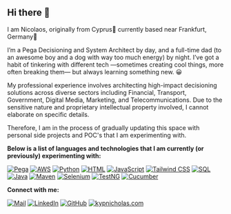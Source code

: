 ## Hi there 👋

I am Nicolaos, originally from Cyprus🔆 currently based near Frankfurt, Germany🥨

I’m a Pega Decisioning and System Architect by day, and a full-time dad (to an awesome boy and a dog with way too much energy) by night. I’ve got a habit of tinkering with different tech —sometimes creating cool things, more often breaking them— but always learning something new. 😀

My professional experience involves architecting high-impact decisioning solutions across diverse sectors including Financial, Transport, Government, Digital Media, Marketing, and Telecommunications. Due to the sensitive nature and proprietary intellectual property involved, I cannot elaborate on specific details.

Therefore, I am in the process of gradually updating this space with personal side projects and POC's that I am experimenting with. 

<p dir="auto"><strong>Below is a list of languages and technologies that I am currently (or previously) experimenting with:</strong></p>
<p dir="auto">
<a href="https://shields.io"><img src="https://img.shields.io/badge/Pega-000?style=flat&logo=pega" alt="Pega" style="max-width: 100%;"></a>
<a href="https://shields.io"><img src="https://img.shields.io/badge/AWS-000?style=flat&logo=amazonwebservices" alt="AWS" style="max-width: 100%;"></a>
<a href="https://shields.io"><img src="https://img.shields.io/badge/Python-000?style=flat&logo=python" alt="Python" style="max-width: 100%;"></a>
<a href="https://shields.io"><img src="https://img.shields.io/badge/HTML5-000?style=flat&logo=html5" alt="HTML" style="max-width: 100%;"></a>
<a href="https://shields.io"><img src="https://img.shields.io/badge/JavaScript-000?style=flat&logo=javascript" alt="JavaScript" style="max-width: 100%;"></a>
<a href="https://shields.io"><img src="https://img.shields.io/badge/Tailwind_CSS-000?style=flat&logo=tailwindcss" alt="Tailwind CSS" style="max-width: 100%;"></a>
<a href="https://shields.io"><img src="https://img.shields.io/badge/SQL-000?style=flat&logo=mysql" alt="SQL" style="max-width: 100%;"></a>
<a href="https://shields.io"><img src="https://img.shields.io/badge/Java-000?style=flat&logo=openjdk" alt="Java" style="max-width: 100%;"></a>
<a href="https://shields.io"><img src="https://img.shields.io/badge/Maven-000?style=flat&logo=apachemaven" alt="Maven" style="max-width: 100%;"></a>
<a href="https://shields.io"><img src="https://img.shields.io/badge/Selenium-000?style=flat&logo=selenium" alt="Selenium" style="max-width: 100%;"></a>
<a href="https://shields.io"><img src="https://img.shields.io/badge/TestNG-000?style=flat&logo=testng" alt="TestNG" style="max-width: 100%;"></a>
<a href="https://shields.io"><img src="https://img.shields.io/badge/Cucumber-000?style=flat&logo=cucumber" alt="Cucumber" style="max-width: 100%;"></a>
</p>

<p dir="auto"><strong>Connect with me:</strong></p>
<p dir="auto">
<a href="mailto:kypnicholas@gmail.com" target="_blank"><img src="https://img.shields.io/badge/Gmail-D14836?style=flat&logo=gmail&logoColor=white" alt="Mail" style="max-width: 100%;"></a>
<a href="https://www.linkedin.com/in/nicolaoskyprianou/" target="_blank"><img src="https://img.shields.io/badge/linkedin-%230077B5.svg?style=flat&logo=linkedin&logoColor=white" alt="LinkedIn" style="max-width: 100%;"></a>
<a href="https://github.com/kypnicholas" target="_blank"><img src="https://img.shields.io/badge/github-%23121011.svg?style=flat&logo=github&logoColor=white" alt="GitHub" style="max-width: 100%;"></a>
<a href="https://kypnicholas.com" target="_blank"><img src="https://img.shields.io/badge/kypnicholas.com-%2336454F.svg?style=flat&logo=hackthebox&logoColor=white" alt="kypnicholas.com" style="max-width: 100%;"></a>
</p>

